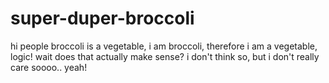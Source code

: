 # super-duper-broccoli

hi people
 broccoli is a vegetable, i am broccoli, therefore i am a vegetable, logic! 
 wait does that actually make sense? i don't think so, but i don't really care soooo.. yeah!
 
